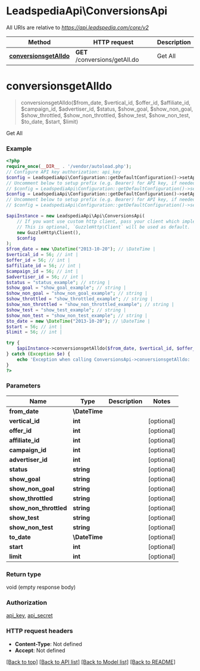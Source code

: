 # LeadspediaApi\ConversionsApi

All URIs are relative to *https://api.leadspedia.com/core/v2*

Method | HTTP request | Description
------------- | ------------- | -------------
[**conversionsgetAlldo**](ConversionsApi.md#conversionsgetalldo) | **GET** /conversions/getAll.do | Get All

# **conversionsgetAlldo**
> conversionsgetAlldo($from_date, $vertical_id, $offer_id, $affiliate_id, $campaign_id, $advertiser_id, $status, $show_goal, $show_non_goal, $show_throttled, $show_non_throttled, $show_test, $show_non_test, $to_date, $start, $limit)

Get All

### Example
```php
<?php
require_once(__DIR__ . '/vendor/autoload.php');
// Configure API key authorization: api_key
$config = LeadspediaApi\Configuration::getDefaultConfiguration()->setApiKey('api_key', 'YOUR_API_KEY');
// Uncomment below to setup prefix (e.g. Bearer) for API key, if needed
// $config = LeadspediaApi\Configuration::getDefaultConfiguration()->setApiKeyPrefix('api_key', 'Bearer');// Configure API key authorization: api_secret
$config = LeadspediaApi\Configuration::getDefaultConfiguration()->setApiKey('api_secret', 'YOUR_API_KEY');
// Uncomment below to setup prefix (e.g. Bearer) for API key, if needed
// $config = LeadspediaApi\Configuration::getDefaultConfiguration()->setApiKeyPrefix('api_secret', 'Bearer');

$apiInstance = new LeadspediaApi\Api\ConversionsApi(
    // If you want use custom http client, pass your client which implements `GuzzleHttp\ClientInterface`.
    // This is optional, `GuzzleHttp\Client` will be used as default.
    new GuzzleHttp\Client(),
    $config
);
$from_date = new \DateTime("2013-10-20"); // \DateTime | 
$vertical_id = 56; // int | 
$offer_id = 56; // int | 
$affiliate_id = 56; // int | 
$campaign_id = 56; // int | 
$advertiser_id = 56; // int | 
$status = "status_example"; // string | 
$show_goal = "show_goal_example"; // string | 
$show_non_goal = "show_non_goal_example"; // string | 
$show_throttled = "show_throttled_example"; // string | 
$show_non_throttled = "show_non_throttled_example"; // string | 
$show_test = "show_test_example"; // string | 
$show_non_test = "show_non_test_example"; // string | 
$to_date = new \DateTime("2013-10-20"); // \DateTime | 
$start = 56; // int | 
$limit = 56; // int | 

try {
    $apiInstance->conversionsgetAlldo($from_date, $vertical_id, $offer_id, $affiliate_id, $campaign_id, $advertiser_id, $status, $show_goal, $show_non_goal, $show_throttled, $show_non_throttled, $show_test, $show_non_test, $to_date, $start, $limit);
} catch (Exception $e) {
    echo 'Exception when calling ConversionsApi->conversionsgetAlldo: ', $e->getMessage(), PHP_EOL;
}
?>
```

### Parameters

Name | Type | Description  | Notes
------------- | ------------- | ------------- | -------------
 **from_date** | **\DateTime**|  |
 **vertical_id** | **int**|  | [optional]
 **offer_id** | **int**|  | [optional]
 **affiliate_id** | **int**|  | [optional]
 **campaign_id** | **int**|  | [optional]
 **advertiser_id** | **int**|  | [optional]
 **status** | **string**|  | [optional]
 **show_goal** | **string**|  | [optional]
 **show_non_goal** | **string**|  | [optional]
 **show_throttled** | **string**|  | [optional]
 **show_non_throttled** | **string**|  | [optional]
 **show_test** | **string**|  | [optional]
 **show_non_test** | **string**|  | [optional]
 **to_date** | **\DateTime**|  | [optional]
 **start** | **int**|  | [optional]
 **limit** | **int**|  | [optional]

### Return type

void (empty response body)

### Authorization

[api_key](../../README.md#api_key), [api_secret](../../README.md#api_secret)

### HTTP request headers

 - **Content-Type**: Not defined
 - **Accept**: Not defined

[[Back to top]](#) [[Back to API list]](../../README.md#documentation-for-api-endpoints) [[Back to Model list]](../../README.md#documentation-for-models) [[Back to README]](../../README.md)

